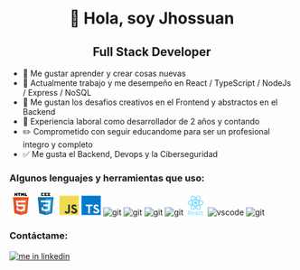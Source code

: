 <h1 align="center">👋 Hola, soy Jhossuan</h1>
<h2 align="center">Full Stack Developer</h2>


- 🍃 Me gustar aprender y crear cosas nuevas
- 📖 Actualmente trabajo y me desempeño en React / TypeScript / NodeJs / Express / NoSQL
- 🎨 Me gustan los desafios creativos en el Frontend y abstractos en el Backend
- 🐙 Experiencia laboral como desarrollador de 2 años y contando
- ✏️ Comprometido con seguir educandome para ser un profesional integro y completo
- ✅ Me gusta el Backend, Devops y la Ciberseguridad



<h3>Algunos lenguajes y herramientas que uso:</h3>
<p>
<img src="https://raw.githubusercontent.com/devicons/devicon/master/icons/html5/html5-original-wordmark.svg" alt="html5" width="40" height="40"/>
<img src="https://raw.githubusercontent.com/devicons/devicon/master/icons/css3/css3-original-wordmark.svg" alt="css3" width="40" height="40"/>
<img src="https://raw.githubusercontent.com/devicons/devicon/master/icons/javascript/javascript-original.svg" alt="javascript" width="35" height="35"/>
<img src="https://raw.githubusercontent.com/devicons/devicon/master/icons/typescript/typescript-original.svg" alt="javascript" width="35" height="35"/>
<img src="https://cdn.jsdelivr.net/gh/devicons/devicon/icons/nodejs/nodejs-original.svg" alt="git" width="35" height="35"/>
<img src="https://cdn.jsdelivr.net/gh/devicons/devicon/icons/express/express-original.svg" alt="git" width="35" height="35"/>
<img src="https://cdn.jsdelivr.net/gh/devicons/devicon/icons/mongodb/mongodb-original.svg" alt="git" width="35" height="35"/>
<img src="https://cdn.jsdelivr.net/gh/devicons/devicon/icons/mysql/mysql-original.svg" alt="git" width="35" height="35"/>
<img src="https://raw.githubusercontent.com/devicons/devicon/master/icons/react/react-original-wordmark.svg" alt="react" width="35" height="35" />
<img src="https://cdn.jsdelivr.net/gh/devicons/devicon/icons/vscode/vscode-original.svg" alt="vscode" width="35" height="35"/>
<img src="https://cdn.jsdelivr.net/gh/devicons/devicon/icons/git/git-original.svg" alt="git" width="35" height="35"/>
</p>

<h3>Contáctame:</h3>
<p><a href="https://www.linkedin.com/in/jhossua-campos-d%C3%ADaz-94561a219/" target="_blank"><img align="center" src="https://cdn.jsdelivr.net/gh/devicons/devicon/icons/linkedin/linkedin-original.svg" alt="me in linkedin" height="auto" width="30"/></a></p>

<!--
**Jhossuan/Jhossuan** is a ✨ _special_ ✨ repository because its `README.md` (this file) appears on your GitHub profile.

Here are some ideas to get you started:

- 🔭 I’m currently working on ...
- 🌱 I’m currently learning ...
- 👯 I’m looking to collaborate on ...
- 🤔 I’m looking for help with ...
- 💬 Ask me about ...
- 📫 How to reach me: ...
- 😄 Pronouns: ...
- ⚡ Fun fact: ...
-->
